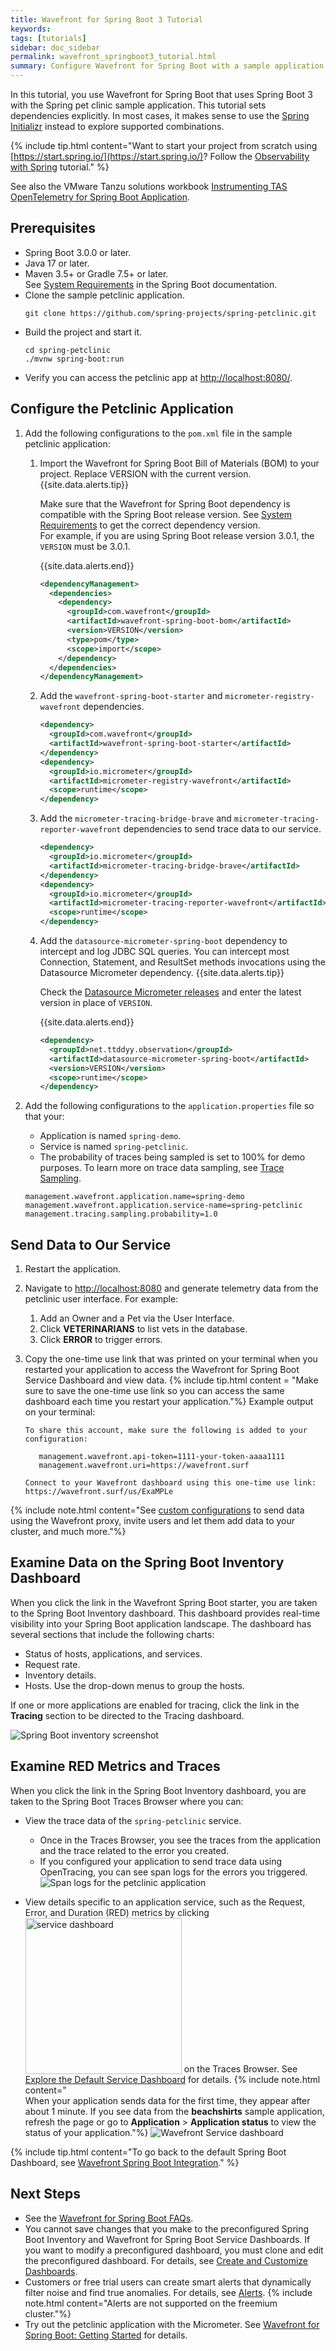 ```yaml
---
title: Wavefront for Spring Boot 3 Tutorial
keywords:
tags: [tutorials]
sidebar: doc_sidebar
permalink: wavefront_springboot3_tutorial.html
summary: Configure Wavefront for Spring Boot with a sample application.
---
```

In this tutorial, you use Wavefront for Spring Boot that uses Spring Boot 3 with the Spring pet clinic sample application. This tutorial sets dependencies explicitly. In most cases, it makes sense to use the [Spring Initializr](https://start.spring.io/) instead to explore supported combinations.

{% include tip.html content="Want to start your project from scratch using [https://start.spring.io/](https://start.spring.io/)? Follow the [Observability with Spring](https://spring.io/guides/gs/tanzu-observability/) tutorial." %}

See also the VMware Tanzu solutions workbook [Instrumenting TAS OpenTelemetry for Spring Boot Application](https://docs.vmware.com/en/VMware-Tanzu-Reference-Architecture/services/tanzu-solutions-workbooks/solution-workbooks-TAS-OpenTelemetry-SpringBoot-TO.html).

## Prerequisites

* Spring Boot 3.0.0 or later.
* Java 17 or later.
* Maven 3.5+ or Gradle 7.5+ or later.
  <br/>See [System Requirements](https://docs.spring.io/spring-boot/docs/3.0.x/reference/html/getting-started.html#getting-started.system-requirements) in the Spring Boot documentation.
* Clone the sample petclinic application.
  ```
  git clone https://github.com/spring-projects/spring-petclinic.git
  ```
* Build the project and start it.
  ```
  cd spring-petclinic
  ./mvnw spring-boot:run
  ```
* Verify you can access the petclinic app at [http://localhost:8080/](http://localhost:8080/).


## Configure the Petclinic Application

1. Add the following configurations to the `pom.xml` file in the sample petclinic application:

    1. Import the Wavefront for Spring Boot Bill of Materials (BOM) to your project. Replace VERSION with the current version.
        {{site.data.alerts.tip}}
            <p> Make sure that the Wavefront for Spring Boot dependency is compatible with the Spring Boot release version. See <a href="wavefront_springboot3.html#versionCompatibility">System Requirements</a> to get the correct dependency version.
            <br/>
            For example, if you are using Spring Boot release version 3.0.1, the <code>VERSION</code> must be 3.0.1.
            </p>
          {{site.data.alerts.end}}
        ```xml
        <dependencyManagement>
          <dependencies>
            <dependency>
              <groupId>com.wavefront</groupId>
              <artifactId>wavefront-spring-boot-bom</artifactId>
              <version>VERSION</version>
              <type>pom</type>
              <scope>import</scope>
            </dependency>
          </dependencies>
        </dependencyManagement>
        ```

    1. Add the `wavefront-spring-boot-starter` and `micrometer-registry-wavefront` dependencies.
        ```xml
        <dependency>
          <groupId>com.wavefront</groupId>
          <artifactId>wavefront-spring-boot-starter</artifactId>
        </dependency>
        <dependency>
          <groupId>io.micrometer</groupId>
          <artifactId>micrometer-registry-wavefront</artifactId>
          <scope>runtime</scope>
        </dependency>
        ```

    1. Add the `micrometer-tracing-bridge-brave` and `micrometer-tracing-reporter-wavefront` dependencies to send trace data to our service.
        ```xml
        <dependency>
          <groupId>io.micrometer</groupId>
          <artifactId>micrometer-tracing-bridge-brave</artifactId>
        </dependency>
        <dependency>
          <groupId>io.micrometer</groupId>
          <artifactId>micrometer-tracing-reporter-wavefront</artifactId>
          <scope>runtime</scope>
        </dependency>
        ```

    1. Add the `datasource-micrometer-spring-boot` dependency to intercept and log JDBC SQL queries. You can intercept most Connection, Statement, and ResultSet methods invocations using the Datasource Micrometer dependency.
        {{site.data.alerts.tip}}
            <p>Check the <a href="https://github.com/jdbc-observations/datasource-micrometer/releases">Datasource Micrometer releases</a> and enter the latest version in place of <code>VERSION</code>.</p>
          {{site.data.alerts.end}}
        ```xml
        <dependency>
          <groupId>net.ttddyy.observation</groupId>
          <artifactId>datasource-micrometer-spring-boot</artifactId>
          <version>VERSION</version>
          <scope>runtime</scope>
        </dependency>
        ```

1. Add the following configurations to the `application.properties` file so that your:
    * Application is named `spring-demo`.
    * Service is named `spring-petclinic`.
    * The probability of traces being sampled is set to 100% for demo purposes. To learn more on trace data sampling, see [Trace Sampling](trace_data_sampling.html).
    ```
    management.wavefront.application.name=spring-demo
    management.wavefront.application.service-name=spring-petclinic
    management.tracing.sampling.probability=1.0
    ```

## Send Data to Our Service

1. Restart the application.

1. Navigate to [http://localhost:8080](http://localhost:8080/) and generate telemetry data from the petclinic user interface.
   For example:
   1. Add an Owner and a Pet via the User Interface.
   1. Click **VETERINARIANS** to list vets in the database.
   1. Click **ERROR** to trigger errors.

1. Copy the one-time use link that was printed on your terminal when you restarted your application to access the Wavefront for Spring Boot Service Dashboard and view data.
   {% include tip.html content = "Make sure to save the one-time use link so you can access the same dashboard each time you restart your application."%}
   Example output on your terminal:
    ```
    To share this account, make sure the following is added to your configuration:

       management.wavefront.api-token=1111-your-token-aaaa1111
       management.wavefront.uri=https://wavefront.surf

    Connect to your Wavefront dashboard using this one-time use link:
    https://wavefront.surf/us/ExaMPLe
   ```

{% include note.html content="See [custom configurations](wavefront_springboot3.html#custom-configurations) to send data using the Wavefront proxy, invite users and let them add data to your cluster, and much more."%}

## Examine Data on the Spring Boot Inventory Dashboard

When you click the link in the Wavefront Spring Boot starter, you are taken to the Spring Boot Inventory dashboard. This dashboard provides real-time visibility into your Spring Boot application landscape. The dashboard has several sections that include the following charts:

* Status of hosts, applications, and services.
* Request rate.
* Inventory details.
* Hosts. Use the drop-down menus to group the hosts.

If one or more applications are enabled for tracing, click the link in the **Tracing** section to be directed to the Tracing dashboard.

![Spring Boot inventory screenshot](images/springboot3_metrics_callout.png)

## Examine RED Metrics and Traces

When you click the link in the Spring Boot Inventory dashboard, you are taken to the Spring Boot Traces Browser where you can:

* View the trace data of the `spring-petclinic` service.
  * Once in the Traces Browser, you see the traces from the application and the trace related to the error you created.
  * If you configured your application to send trace data using OpenTracing, you can see span logs for the errors you triggered.
  ![Span logs for the petclinic application](/images/springboot3_span_logs_pet_clinic.png)

* View details specific to an application service, such as the Request, Error, and Duration (RED) metrics by clicking <img src="images/spring_boot_service_dashboard_from_tracing_browser.png" style="vertical-align:text-bottom;width:250px" alt="service dashboard"/> on the Traces Browser. See [Explore the Default Service Dashboard](tracing_service_dashboard.html) for details.
  {% include note.html content="<br/>When your application sends data for the first time, they appear after about 1 minute. If you see data from the **beachshirts** sample application, refresh the page or go to **Application** > **Application status** to view the status of your application."%}
  ![Wavefront Service dashboard](/images/springboot3_service_dashboard.png)

{% include tip.html content="To go back to the default Spring Boot Dashboard, see [Wavefront Spring Boot Integration](wavefront_springboot.html#wavefront-spring-boot-integration)." %}

## Next Steps

* See the [Wavefront for Spring Boot FAQs](wavefront_spring_boot_faq.html).
* You cannot save changes that you make to the preconfigured Spring Boot Inventory and Wavefront for Spring Boot Service Dashboards. If you want to modify a preconfigured dashboard, you must clone and edit the preconfigured dashboard. For details, see [Create and Customize Dashboards](ui_dashboards.html).
* Customers or free trial users can create smart alerts that dynamically filter noise and find true anomalies. For details, see [Alerts](alerts.html).
    {% include note.html content="Alerts are not supported on the freemium cluster."%}
* Try out the petclinic application with the Micrometer. See [Wavefront for Spring Boot: Getting Started](https://tanzu.vmware.com/developer/guides/spring/spring-wavefront-gs/) for details.
